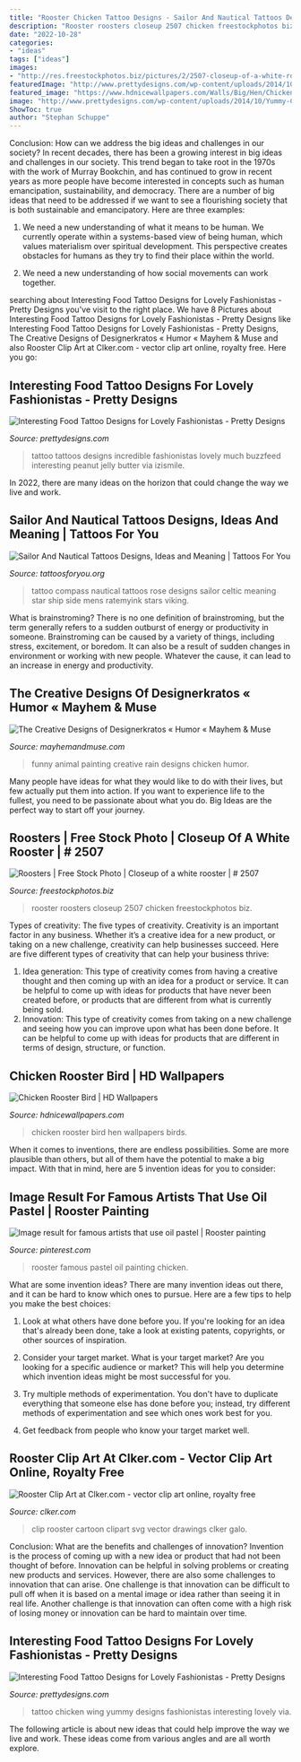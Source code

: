 ```yaml
---
title: "Rooster Chicken Tattoo Designs - Sailor And Nautical Tattoos Designs, Ideas And Meaning"
description: "Rooster roosters closeup 2507 chicken freestockphotos biz"
date: "2022-10-28"
categories:
- "ideas"
tags: ["ideas"]
images:
- "http://res.freestockphotos.biz/pictures/2/2507-closeup-of-a-white-rooster-pv.jpg"
featuredImage: "http://www.prettydesigns.com/wp-content/uploads/2014/10/Yummy-Chicken-Wing-Tattoo.jpg"
featured_image: "https://www.hdnicewallpapers.com/Walls/Big/Hen/Chicken_Rooster_Bird.jpg"
image: "http://www.prettydesigns.com/wp-content/uploads/2014/10/Yummy-Chicken-Wing-Tattoo.jpg"
ShowToc: true
author: "Stephan Schuppe"
---
```



Conclusion: How can we address the big ideas and challenges in our society?
In recent decades, there has been a growing interest in big ideas and challenges in our society. This trend began to take root in the 1970s with the work of Murray Bookchin, and has continued to grow in recent years as more people have become interested in concepts such as human emancipation, sustainability, and democracy.
There are a number of big ideas that need to be addressed if we want to see a flourishing society that is both sustainable and emancipatory. Here are three examples:

1) We need a new understanding of what it means to be human. We currently operate within a systems-based view of being human, which values materialism over spiritual development. This perspective creates obstacles for humans as they try to find their place within the world.

2) We need a new understanding of how social movements can work together.

	

		
searching about Interesting Food Tattoo Designs for Lovely Fashionistas - Pretty Designs you've visit to the right place. We have 8 Pictures about Interesting Food Tattoo Designs for Lovely Fashionistas - Pretty Designs like Interesting Food Tattoo Designs for Lovely Fashionistas - Pretty Designs, The Creative Designs of Designerkratos « Humor « Mayhem &amp; Muse and also Rooster Clip Art at Clker.com - vector clip art online, royalty free. Here you go:
		
    
## Interesting Food Tattoo Designs For Lovely Fashionistas - Pretty Designs

<img loading=lazy src="http://www.prettydesigns.com/wp-content/uploads/2014/10/Cute-Food-Tattoo.jpg" onerror="this.onerror=null;this.src='https://tse2.mm.bing.net/th?id=OIP.hfyKr68JwTrOEoBIKsUr0AHaKH&amp;pid=15.1';" alt="Interesting Food Tattoo Designs for Lovely Fashionistas - Pretty Designs">

_Source: prettydesigns.com_

>tattoo tattoos designs incredible fashionistas lovely much buzzfeed interesting peanut jelly butter via izismile. 

	

In 2022, there are many ideas on the horizon that could change the way we live and work.

    
## Sailor And Nautical Tattoos Designs, Ideas And Meaning | Tattoos For You

<img loading=lazy src="https://www.tattoosforyou.org/wp-content/uploads/2013/11/Nautical-Compass-Tattoo.jpg" onerror="this.onerror=null;this.src='https://tse1.mm.bing.net/th?id=OIP.JSaje3ouiQWzWgXEiH947AHaPq&amp;pid=15.1';" alt="Sailor And Nautical Tattoos Designs, Ideas and Meaning | Tattoos For You">

_Source: tattoosforyou.org_

>tattoo compass nautical tattoos rose designs sailor celtic meaning star ship side mens ratemyink stars viking. 

	

What is brainstroming?
There is no one definition of brainstroming, but the term generally refers to a sudden outburst of energy or productivity in someone. Brainstroming can be caused by a variety of things, including stress, excitement, or boredom. It can also be a result of sudden changes in environment or working with new people. Whatever the cause, it can lead to an increase in energy and productivity.

    
## The Creative Designs Of Designerkratos « Humor « Mayhem &amp; Muse

<img loading=lazy src="https://mayhemandmuse.com/wp-content/uploads/2012/02/rooster-rain-funny-picture-animal-photoshop-painting-art.jpg" onerror="this.onerror=null;this.src='https://tse2.mm.bing.net/th?id=OIP.rm5A6khGmdPBwdLolBOKkgHaLN&amp;pid=15.1';" alt="The Creative Designs of Designerkratos « Humor « Mayhem &amp; Muse">

_Source: mayhemandmuse.com_

>funny animal painting creative rain designs chicken humor. 

	

Many people have ideas for what they would like to do with their lives, but few actually put them into action. If you want to experience life to the fullest, you need to be passionate about what you do. Big Ideas are the perfect way to start off your journey.

    
## Roosters | Free Stock Photo | Closeup Of A White Rooster | # 2507

<img loading=lazy src="http://res.freestockphotos.biz/pictures/2/2507-closeup-of-a-white-rooster-pv.jpg" onerror="this.onerror=null;this.src='https://tse1.mm.bing.net/th?id=OIP.yeYhjohg1sfhNJNTRGP8FQHaFj&amp;pid=15.1';" alt="Roosters | Free Stock Photo | Closeup of a white rooster | # 2507">

_Source: freestockphotos.biz_

>rooster roosters closeup 2507 chicken freestockphotos biz. 

	

Types of creativity: The five types of creativity.
Creativity is an important factor in any business. Whether it’s a creative idea for a new product, or taking on a new challenge, creativity can help businesses succeed. Here are five different types of creativity that can help your business thrive: 
1. Idea generation: This type of creativity comes from having a creative thought and then coming up with an idea for a product or service. It can be helpful to come up with ideas for products that have never been created before, or products that are different from what is currently being sold. 
2. Innovation: This type of creativity comes from taking on a new challenge and seeing how you can improve upon what has been done before. It can be helpful to come up with ideas for products that are different in terms of design, structure, or function. 

    
## Chicken Rooster Bird | HD Wallpapers

<img loading=lazy src="https://www.hdnicewallpapers.com/Walls/Big/Hen/Chicken_Rooster_Bird.jpg" onerror="this.onerror=null;this.src='https://tse4.mm.bing.net/th?id=OIP.WDCMvBB4SbNiHocxd_OGBQHaEo&amp;pid=15.1';" alt="Chicken Rooster Bird | HD Wallpapers">

_Source: hdnicewallpapers.com_

>chicken rooster bird hen wallpapers birds. 

	

When it comes to inventions, there are endless possibilities. Some are more plausible than others, but all of them have the potential to make a big impact. With that in mind, here are 5 invention ideas for you to consider: 

    
## Image Result For Famous Artists That Use Oil Pastel | Rooster Painting

<img loading=lazy src="https://i.pinimg.com/736x/62/b2/35/62b235e6c5e0bfca1bee65ee39588431.jpg" onerror="this.onerror=null;this.src='https://tse2.mm.bing.net/th?id=OIP.sKUhDldHIqjgZA-mRXgU0AAAAA&amp;pid=15.1';" alt="Image result for famous artists that use oil pastel | Rooster painting">

_Source: pinterest.com_

>rooster famous pastel oil painting chicken. 

	

What are some invention ideas?
There are many invention ideas out there, and it can be hard to know which ones to pursue. Here are a few tips to help you make the best choices:
1. Look at what others have done before you. If you're looking for an idea that's already been done, take a look at existing patents, copyrights, or other sources of inspiration.

2. Consider your target market. What is your target market? Are you looking for a specific audience or market? This will help you determine which invention ideas might be most successful for you.

3. Try multiple methods of experimentation. You don't have to duplicate everything that someone else has done before you; instead, try different methods of experimentation and see which ones work best for you.

4. Get feedback from people who know your target market well.

    
## Rooster Clip Art At Clker.com - Vector Clip Art Online, Royalty Free

<img loading=lazy src="http://www.clker.com/cliparts/3/2/9/7/12199888891040970440rooster.svg.hi.png" onerror="this.onerror=null;this.src='https://tse4.mm.bing.net/th?id=OIP.uF6dk3RlVuVmv3S0s1FxVwHaKL&amp;pid=15.1';" alt="Rooster Clip Art at Clker.com - vector clip art online, royalty free">

_Source: clker.com_

>clip rooster cartoon clipart svg vector drawings clker galo. 

	

Conclusion: What are the benefits and challenges of innovation?
Invention is the process of coming up with a new idea or product that had not been thought of before. Innovation can be helpful in solving problems or creating new products and services. However, there are also some challenges to innovation that can arise. One challenge is that innovation can be difficult to pull off when it is based on a mental image or idea rather than seeing it in real life. Another challenge is that innovation can often come with a high risk of losing money or innovation can be hard to maintain over time.

    
## Interesting Food Tattoo Designs For Lovely Fashionistas - Pretty Designs

<img loading=lazy src="http://www.prettydesigns.com/wp-content/uploads/2014/10/Yummy-Chicken-Wing-Tattoo.jpg" onerror="this.onerror=null;this.src='https://tse1.mm.bing.net/th?id=OIP.HtgwG8PPxPf6IhAUDUjWcwHaFm&amp;pid=15.1';" alt="Interesting Food Tattoo Designs for Lovely Fashionistas - Pretty Designs">

_Source: prettydesigns.com_

>tattoo chicken wing yummy designs fashionistas interesting lovely via. 

	

The following article is about new ideas that could help improve the way we live and work. These ideas come from various angles and are all worth explore.

